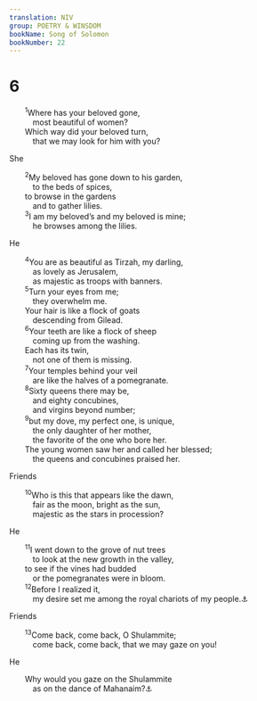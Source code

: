 ```yaml
---
translation: NIV
group: POETRY & WINSDOM
bookName: Song of Solomon 
bookNumber: 22
---
```


<div class="title"><h1>6</h1></div>
<span class="verse nha_6_1">  <sup>1</sup>Where has your beloved gone, <br/>   most beautiful of women? <br/>  Which way did your beloved turn, <br/>   that we may look for him with you? <br/></span>
<div class="title"><p>She </p></div>
<span class="verse nha_6_2">  <sup>2</sup>My beloved has gone down to his garden, <br/>   to the beds of spices, <br/>  to browse in the gardens <br/>   and to gather lilies. <br/></span>
<span class="verse nha_6_3">  <sup>3</sup>I am my beloved’s and my beloved is mine; <br/>   he browses among the lilies. <br/></span>
<div class="title"><p>He </p></div>
<span class="verse nha_6_4">  <sup>4</sup>You are as beautiful as Tirzah, my darling, <br/>   as lovely as Jerusalem, <br/>   as majestic as troops with banners. <br/></span>
<span class="verse nha_6_5">  <sup>5</sup>Turn your eyes from me; <br/>   they overwhelm me. <br/>  Your hair is like a flock of goats <br/>   descending from Gilead. <br/></span>
<span class="verse nha_6_6">  <sup>6</sup>Your teeth are like a flock of sheep <br/>   coming up from the washing. <br/>  Each has its twin, <br/>   not one of them is missing. <br/></span>
<span class="verse nha_6_7">  <sup>7</sup>Your temples behind your veil <br/>   are like the halves of a pomegranate. <br/></span>
<span class="verse nha_6_8">  <sup>8</sup>Sixty queens there may be, <br/>   and eighty concubines, <br/>   and virgins beyond number; <br/></span>
<span class="verse nha_6_9">  <sup>9</sup>but my dove, my perfect one, is unique, <br/>   the only daughter of her mother, <br/>   the favorite of the one who bore her. <br/>  The young women saw her and called her blessed; <br/>   the queens and concubines praised her. <br/></span>
<div class="title"><p>Friends </p></div>
<span class="verse nha_6_10">  <sup>10</sup>Who is this that appears like the dawn, <br/>   fair as the moon, bright as the sun, <br/>   majestic as the stars in procession? <br/></span>
<div class="title"><p>He </p></div>
<span class="verse nha_6_11">  <sup>11</sup>I went down to the grove of nut trees <br/>   to look at the new growth in the valley, <br/>  to see if the vines had budded <br/>   or the pomegranates were in bloom. <br/></span>
<span class="verse nha_6_12">  <sup>12</sup>Before I realized it, <br/>   my desire set me among the royal chariots of my people.<a data-toggle="tooltip" data-placement="bottom" title="Or among the chariots of Amminadab ; or among the chariots of the people of the prince">⚓</a><br/></span>
<div class="title"><p>Friends </p></div>
<span class="verse nha_6_13">  <sup>13</sup>Come back, come back, O Shulammite; <br/>   come back, come back, that we may gaze on you! <br/></span>
<div class="title"><p>He </p></div>
<span class="verse nha_6_13">  Why would you gaze on the Shulammite <br/>   as on the dance of Mahanaim?<a data-toggle="tooltip" data-placement="bottom" title="In Hebrew texts this verse (6:13) is numbered 7:1.">⚓</a><br/><br/></span>
